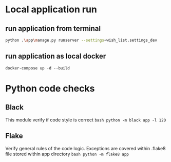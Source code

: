 # Local application run

## run application from terminal
```bash
python .\app\manage.py runserver --settings=wish_list.settings_dev
```

## run application as local docker
``
docker-compose up -d --build
``

# Python code checks

## Black
This module verify if code style is correct
``bash
python -m black app -l 120
``

## Flake
Verify general rules of the code logic. Exceptions are covered within .flake8 file stored within app directory
``bash
python -m flake8 app
``